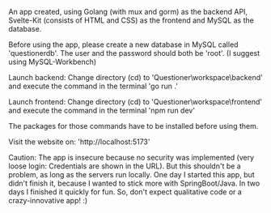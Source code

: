 An app created, using Golang (with mux and gorm) as the backend API, Svelte-Kit (consists of HTML and CSS) as the frontend and MySQL as the database.


Before using the app, please create a new database in MySQL called 'questionerdb'. The user and the password should both be 'root'. (I suggest using MySQL-Workbench)

Launch backend:
Change directory (cd) to 'Questioner\workspace\backend' and execute the command in the terminal 'go run .'

Launch frontend:
Change directory (cd) to 'Questioner\workspace\frontend' and execute the command in the terminal 'npm run dev'

The packages for those commands have to be installed before using them.

Visit the website on: 'http://localhost:5173'

Caution: 
The app is insecure because no security was implemented (very loose login: Credentials are shown in the URL). But this shouldn't be a problem, as long as the servers run locally.
One day I started this app, but didn't finish it, because I wanted to stick more with SpringBoot/Java. In two days I finished it quickly for fun. So, don't expect qualitative code or a crazy-innovative app! :)
